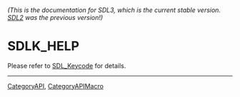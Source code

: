 ###### (This is the documentation for SDL3, which is the current stable version. [SDL2](https://wiki.libsdl.org/SDL2/) was the previous version!)
# SDLK_HELP

Please refer to [SDL_Keycode](SDL_Keycode) for details.

----
[CategoryAPI](CategoryAPI), [CategoryAPIMacro](CategoryAPIMacro)

